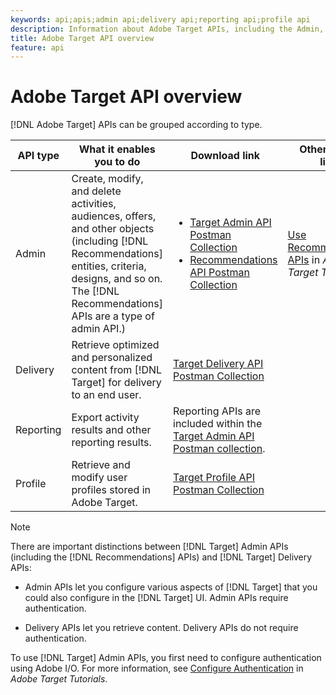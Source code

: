 ```yaml
---
keywords: api;apis;admin api;delivery api;reporting api;profile api
description: Information about Adobe Target APIs, including the Admin, Delivery, Reporting, and Profile APIs.
title: Adobe Target API overview
feature: api
---
```

 
# Adobe Target API overview
 
[!DNL Adobe Target] APIs can be grouped according to type.
 
|API type|What it enables you to do|Download link|Other helpful links|
| --- | --- | --- |--- |
|Admin|Create, modify, and delete activities, audiences, offers, and other objects (including [!DNL Recommendations] entities, criteria, designs, and so on. The [!DNL Recommendations] APIs are a type of admin API.)|<UL><li>[Target Admin API Postman Collection](https://developers.adobetarget.com/api/#admin-postman-collection)</li><li>[Recommendations API Postman Collection](https://developers.adobetarget.com/api/recommendations/#section/Postman)</li></ul>|[Use Recommendations APIs](https://experienceleague.adobe.com/docs/target-learn/recommendations-api-tutorial/recs-api-overview.html) in *Adobe Target Tutorials*|
|Delivery|Retrieve optimized and personalized content from [!DNL Target] for delivery to an end user.|[Target Delivery API Postman Collection](https://developers.adobetarget.com/api/delivery-api/#section/Getting-Started/Postman-Collection)||
|Reporting|Export activity results and other reporting results.|Reporting APIs are included within the [Target Admin API Postman collection](https://developers.adobetarget.com/api/#admin-postman-collection).||
|Profile|Retrieve and modify user profiles stored in Adobe Target.|[Target Profile API Postman Collection](https://developers.adobetarget.com/api/#profiles)||

>[!NOTE]
>
>There are important distinctions between [!DNL Target] Admin APIs (including the [!DNL Recommendations] APIs) and [!DNL Target] Delivery APIs:
>
>* Admin APIs let you configure various aspects of [!DNL Target] that you could also configure in the [!DNL Target] UI. Admin APIs require authentication.
>
>* Delivery APIs let you retrieve content. Delivery APIs do not require authentication.
>
>To use [!DNL Target] Admin APIs, you first need to configure authentication using Adobe I/O. For more information, see [Configure Authentication](https://experienceleague.adobe.com/docs/target-learn/tutorials/apis/configure-io-target-integration.html) in *Adobe Target Tutorials*.
